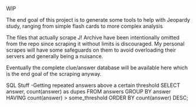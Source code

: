 WIP

The end goal of this project is to generate some tools to help with Jeopardy study, ranging from simple flash cards to more complex analysis

The files that actually scrape J! Archive have been intentionally omitted from the repo since scraping it without limits is discouraged.  My personal scrapes will have some safeguards on them to avoid overloading their servers and generally being a nuisance.

Eventually the complete clue/answer database will be available here which is the end goal of the scraping anyway.

SQL Stuff
-Getting repeated answers above a certain threshold
SELECT answer, count(answer) as dupes
FROM answers
GROUP BY answer
HAVING count(answer) > some_threshold
ORDER BY count(answer) DESC;